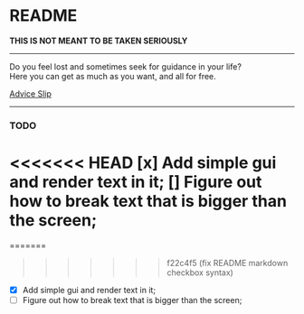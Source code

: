 # README

**THIS IS NOT MEANT TO BE TAKEN SERIOUSLY**

---

Do you feel lost and sometimes seek for guidance in your life?<br>
Here you can get as much as you want, and all for free.

[Advice Slip](https://adviceslip.com/)

---

### TODO
<<<<<<< HEAD
[x] Add simple gui and render text in it;
[] Figure out how to break text that is bigger than the screen;
=======
=======
>>>>>>> f22c4f5 (fix README markdown checkbox syntax)
- [x] Add simple gui and render text in it;
- [ ] Figure out how to break text that is bigger than the screen;
